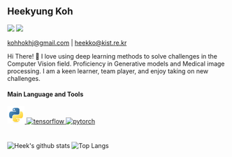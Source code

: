 
<h2>Heekyung Koh </h2> 
<a href="https://kohheekyung.notion.site/I-m-Heekyung-Koh-6017618d3fb443258ca90b806ba8d2a0" target="_blank"><img src="https://img.shields.io/badge/About Me-FCE5F2?style=flat&logo=Notion&logoColor=black"/></a>
<a href="https://www.linkedin.com/in/%ED%9D%AC%EA%B2%BD-%EA%B3%A0-557545214/" target="_blank"><img src="https://img.shields.io/badge/Linkedin-0A66C2?style=flat&logo=LinkedIn&logoColor=white"/></a>
 
 [kohhokhj@gmail.com](mailto:kohhokhj@gmail.com) | [heekko@kist.re.kr](mailto:heekko@kist.re.kr)


<p>Hi There! 👋 I love using deep learning methods to solve challenges in the Computer Vision field. Proficiency in Generative models and Medical image processing. I am a keen learner, team player, and enjoy taking on new challenges.  </p>

<h4 align="left">Main Language and Tools</h4>
<p align="left"> 
<a href="https://www.python.org" target="_blank">
  
<img src="https://raw.githubusercontent.com/devicons/devicon/master/icons/python/python-original.svg" alt="python" width="40" height="40"/> </a> 
<a href="https://www.tensorflow.org" target="_blank"> <img src="https://www.vectorlogo.zone/logos/tensorflow/tensorflow-icon.svg" alt="tensorflow" width="40" height="40"/> </a> 
<a href="https://pytorch.org/" target="_blank"> <img src="https://www.vectorlogo.zone/logos/pytorch/pytorch-icon.svg" alt="pytorch" width="40" height="40"/> </a> 
</p>
   
#
![Heek's github stats](https://github-readme-stats.vercel.app/api?username=kohheekyung&show_icons=true&theme=swift) ![Top Langs](https://github-readme-stats.vercel.app/api/top-langs/?username=kohheekyung&layout=compact&theme=swift)

<!--
**kohheekyung/kohheekyung** is a ✨ _special_ ✨ repository because its `README.md` (this file) appears on your GitHub profile.

Here are some ideas to get you started:

- 🔭 I’m currently working on ...
- 🌱 I’m currently learning ...
- 👯 I’m looking to collaborate on ...
- 🤔 I’m looking for help with ...
- 💬 Ask me about ...
- 📫 How to reach me: ...
- 😄 Pronouns: ...
- ⚡ Fun fact: ...
-->
